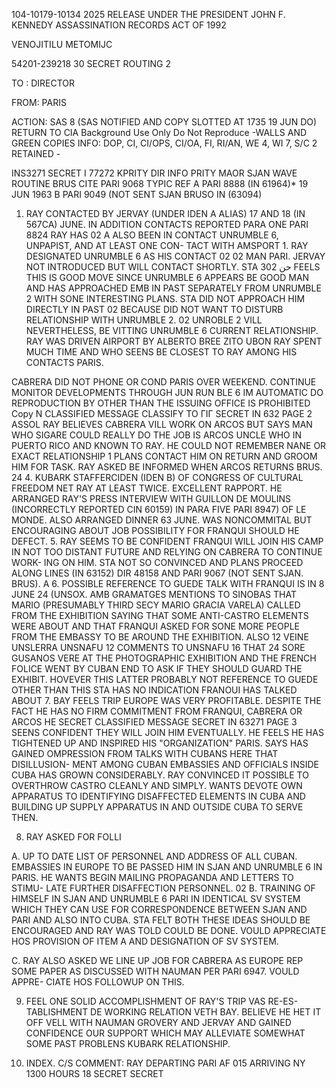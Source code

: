 104-10179-10134
2025 RELEASE UNDER THE PRESIDENT JOHN F. KENNEDY ASSASSINATION RECORDS ACT OF 1992

VENOJITILU METOMIJC

54201-239218 30
SECRET
ROUTING
2

TO : DIRECTOR

FROM: PARIS

ACTION: SAS 8 (SAS NOTIFIED AND COPY SLOTTED AT 1735 19 JUN DO)
RETURN TO CIA
Background Use Only
Do Not Reproduce
-WALLS AND GREEN COPIES
INFO: DOP, CI, CI/OPS, CI/OA, FI, RI/AN, WE 4, WI 7, S/C 2 RETAINED -

INS3271
SECRET I
77272
KPRITY DIR INFO PRITY MAOR SJAN WAVE ROUTINE BRUS CITE PARI 9068
TYPIC
REF A PARI 8888 (IN 61964)* 19 JUN 1963
B PARI 9049 (NOT SENT SJAN BRUSO IN (63094)
1. RAY CONTACTED BY JERVAY (UNDER IDEN A ALIAS) 17 AND 18
(IN 567CA)
JUNE. IN ADDITION CONTACTS REPORTED PARA ONE PARI 8824 RAY HAS
02
A
ALSO BEEN IN CONTACT UNRUMBLE 6, UNPAPIST, AND AT LEAST ONE CON-
TACT WITH AMSPORT 1. RAY DESIGNATED UNRUMBLE 6 AS HIS CONTACT
02
02
MAN PARI. JERVAY NOT INTRODUCED BUT WILL CONTACT SHORTLY. STA
302
حن
FEELS THIS IS GOOD MOVE SINCE UNRUMBLE 6 APPEARS BE GOOD MAN AND
HAS APPROACHED EMB IN PAST SEPARATELY FROM UNRUMBLE 2 WITH SONE
INTERESTING PLANS. STA DID NOT APPROACH HIM DIRECTLY IN PAST
02
BECAUSE DID NOT WANT TO DISTURB RELATIONSHIP WITH UNRUMBLE 2.
02
UNROBLE 2 VILL NEVERTHELESS, BE VITTING UNRUMBLE 6 CURRENT
RELATIONSHIP. RAY WAS DRIVEN AIRPORT BY ALBERTO BREE ZITO
UBON RAY SPENT MUCH TIME AND WHO SEENS BE CLOSEST TO RAY AMONG
HIS CONTACTS PARIS.

CABRERA DID NOT PHONE OR COND PARIS OVER WEEKEND.
CONTINUE MONITOR DEVELOPMENTS THROUGH JUN RUN BLE 6
IM AUTOMATIC DO
REPRODUCTION BY OTHER THAN THE ISSUING OFFICE IS PROHIBITED
Copy N
CLASSIFIED MESSAGE
CLASSIFY TO ΓΙΓ
SECRET IN 632 PAGE 2
ASSOL RAY BELIEVES CABRERA VILL WORK ON ARCOS BUT SAYS MAN WHO
SIGARE
COULD REALLY DO THE JOB IS ARCOS UNCLE WHO IN PUERTO RICO AND
KNOWN TO RAY. HE COULD NOT REMEMBER NANE OR EXACT RELATIONSHIP
1 PLANS CONTACT HIM ON RETURN AND GROOM HIM FOR TASK. RAY ASKED
BE INFORMED WHEN ARCOS RETURNS BRUS.
24
4. KUBARK STAFFERCIDEN (IDEN B) OF CONGRESS OF CULTURAL FREEDOM
NET RAY AT LEAST TWICE. EXCELLENT RAPPORT. HE ARRANGED RAY'S
PRESS INTERVIEW WITH GUILLON DE MOULINS (INCORRECTLY REPORTED
CIN 60159)
IN PARA FIVE PARI 8947) OF LE MONDE. ALSO ARRANGED DINNER 63
JUNE. WAS NONCOMMITAL BUT ENCOURAGING ABOUT JOB POSSIBILITY FOR
FRANQUI SHOULD HE DEFECT.
5. RAY SEEMS TO BE CONFIDENT FRANQUI WILL JOIN HIS CAMP IN
NOT TOO DISTANT FUTURE AND RELYING ON CABRERA TO CONTINUE WORK-
ING ON HIM. STA NOT SO CONVINCED AND PLANS PROCEED ALONG LINES
(IN 63152)
DIR 48158 AND PARI 9067 (NOT SENT SJAN. BRUS).
A
6. POSSIBLE REFERENCE TO GUEDE TALK WITH FRANQUI IS IN 8 JUNE
24
(UNSOX. AMB GRAMATGES MENTIONS TO SINOBAS THAT MARIO (PRESUMABLY
THIRD SECY MARIO GRACIA VARELA) CALLED FROM THE EXHIBITION SAYING
THAT SOME ANTI-CASTRO ELEMENTS WERE ABOUT AND THAT FRANQUI ASKED
FOR SONE MORE PEOPLE FROM THE EMBASSY TO BE AROUND THE EXHIBITION.
ALSO 12 VEINE UNSLERRA UNSNAFU 12 COMMENTS TO UNSNAFU 16 THAT
24
SORE GUSANOS VERE AT THE PHOTOGRAPHIC EXHIBITION AND THE FRENCH
FOLICE WENT BY CUBAN END TO ASK IF THEY SHOULD GUARD THE EXHIBIT.
HOVEVER THIS LATTER PROBABLY NOT REFERENCE TO GUEDE OTHER THAN
THIS STA HAS NO INDICATION FRANOUI HAS TALKED ABOUT
7. BAY FEELS TRIP EUROPE WAS VERY PROFITABLE. DESPITE THE FACT
HE HAS NO FIRM COMMITMENT FROM FRANQUI, CABRERA OR ARCOS HE
SECRET
CLASSIFIED MESSAGE
SECRET IN 63271 PAGE 3
SEENS CONFIDENT THEY WILL JOIN HIM EVENTUALLY. HE FEELS HE HAS
TIGHTENED UP AND INSPIRED HIS "ORGANIZATION" PARIS. SAYS HAS
GAINED OMPRESSION FROM TALKS WITH CUBANS HERE THAT DISILLUSION-
MENT AMONG CUBAN EMBASSIES AND OFFICIALS INSIDE CUBA HAS GROWN
CONSIDERABLY. RAY CONVINCED IT POSSIBLE TO OVERTHROW CASTRO
CLEANLY AND SIMPLY. WANTS DEVOTE OWN APPARATUS TO IDENTIFYING
DISAFFECTED ELEMENTS IN CUBA AND BUILDING UP SUPPLY APPARATUS IN
AND OUTSIDE CUBA TO SERVE THEN.

8. RAY ASKED FOR FOLLI

A. UP TO DATE LIST OF PERSONNEL AND ADDRESS OF ALL CUBAN.
EMBASSIES IN EUROPE TO BE PASSED HIM IN SJAN AND UNRUMBLE 6 IN
PARIS. HE WANTS BEGIN MAILING PROPAGANDA AND LETTERS TO STIMU-
LATE FURTHER DISAFFECTION PERSONNEL.
02
B. TRAINING OF HIMSELF IN SJAN AND UNRUMBLE 6 PARI IN
IDENTICAL SV SYSTEM WHICH THEY CAN USE FOR CORRESPONDENCE BETWEEN
SJAN AND PARI AND ALSO INTO CUBA. STA FELT BOTH THESE IDEAS
SHOULD BE ENCOURAGED AND RAY WAS TOLD COULD BE DONE. VOULD
APPRECIATE HOS PROVISION OF ITEM A AND DESIGNATION OF SV SYSTEM.

C. RAY ALSO ASKED WE LINE UP JOB FOR CABRERA AS EUROPE REP
SOME PAPER AS DISCUSSED WITH NAUMAN PER PARI 6947. VOULD APPRE-
CIATE HOS FOLLOWUP ON THIS.

9. FEEL ONE SOLID ACCOMPLISHMENT OF RAY'S TRIP VAS RE-ES-
TABLISHMENT DE WORKING RELATION VETH BAY. BELIEVE HE HET IT OFF
VELL WITH NAUMAN GROVERY AND JERVAY AND GAINED CONFIDENCE OUR
SUPPORT WHICH MAY ALLEVIATE SOMEWHAT SOME PAST PROBLENS KUBARK
RELATIONSHIP.

16. INDEX. C/S COMMENT: RAY DEPARTING PARI AF 015 ARRIVING NY 1300 HOURS 18
SECRET
SECRET
